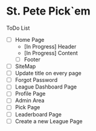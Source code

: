 # St. Pete Pick`em

ToDo List

- [ ] Home Page
  - [In Progress] Header
  - [In Progress] Content
  - [ ] Footer
- [ ] SiteMap
- [ ] Update title on every page
- [ ] Forgot Password
- [ ] League Dashboard Page
- [ ] Profile Page
- [ ] Admin Area
- [ ] Pick Page
- [ ] Leaderboard Page
- [ ] Create a new League Page
